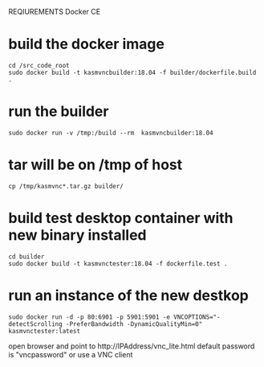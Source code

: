 REQIUREMENTS
Docker CE

# build the docker image
    cd /src_code_root
    sudo docker build -t kasmvncbuilder:18.04 -f builder/dockerfile.build .

# run the builder
    sudo docker run -v /tmp:/build --rm  kasmvncbuilder:18.04

# tar will be on /tmp of host
    cp /tmp/kasmvnc*.tar.gz builder/

# build test desktop container with new binary installed
    cd builder
    sudo docker build -t kasmvnctester:18.04 -f dockerfile.test .
    
# run an instance of the new destkop
    sudo docker run -d -p 80:6901 -p 5901:5901 -e VNCOPTIONS="-detectScrolling -PreferBandwidth -DynamicQualityMin=0" kasmvnctester:latest

open browser and point to http://IPAddress/vnc_lite.html
default password is "vncpassword" or use a VNC client
